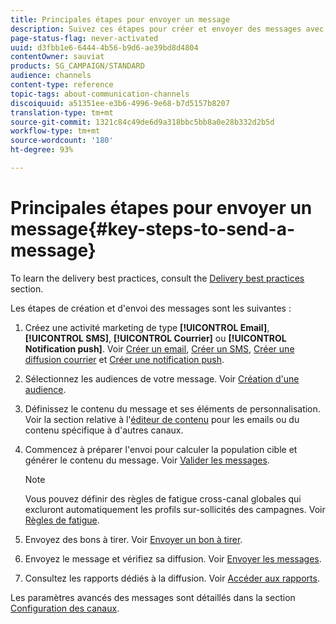 ```yaml
---
title: Principales étapes pour envoyer un message
description: Suivez ces étapes pour créer et envoyer des messages avec Adobe Campaign.
page-status-flag: never-activated
uuid: d3fbb1e6-6444-4b56-b9d6-ae39bd8d4804
contentOwner: sauviat
products: SG_CAMPAIGN/STANDARD
audience: channels
content-type: reference
topic-tags: about-communication-channels
discoiquuid: a51351ee-e3b6-4996-9e68-b7d5157b8207
translation-type: tm+mt
source-git-commit: 1321c84c49de6d9a318bbc5bb8a0e28b332d2b5d
workflow-type: tm+mt
source-wordcount: '180'
ht-degree: 93%

---
```



# Principales étapes pour envoyer un message{#key-steps-to-send-a-message}

To learn the delivery best practices, consult the [Delivery best practices](../../sending/using/delivery-best-practices.md) section.

Les étapes de création et d&#39;envoi des messages sont les suivantes :

1. Créez une activité marketing de type **[!UICONTROL Email]**, **[!UICONTROL SMS]**, **[!UICONTROL Courrier]** ou **[!UICONTROL Notification push]**. Voir [Créer un email](../../channels/using/creating-an-email.md), [Créer un SMS](../../channels/using/creating-an-sms-message.md), [Créer une diffusion courrier](../../channels/using/creating-the-direct-mail.md) et [Créer une notification push](../../channels/using/preparing-and-sending-a-push-notification.md).
1. Sélectionnez les audiences de votre message. Voir [Création d&#39;une audience](../../audiences/using/creating-audiences.md).
1. Définissez le contenu du message et ses éléments de personnalisation. Voir la section relative à l&#39;[éditeur de contenu](../../designing/using/designing-content-in-adobe-campaign.md) pour les emails ou du contenu spécifique à d&#39;autres canaux.
1. Commencez à préparer l&#39;envoi pour calculer la population cible et générer le contenu du message. Voir [Valider les messages](../../sending/using/preparing-the-send.md).

   >[!NOTE]
   >
   >Vous pouvez définir des règles de fatigue cross-canal globales qui excluront automatiquement les profils sur-sollicités des campagnes. Voir [Règles de fatigue](../../sending/using/fatigue-rules.md).

1. Envoyez des bons à tirer. Voir [Envoyer un bon à tirer](../../sending/using/sending-proofs.md).
1. Envoyez le message et vérifiez sa diffusion. Voir [Envoyer les messages](../../sending/using/confirming-the-send.md).
1. Consultez les rapports dédiés à la diffusion. Voir [Accéder aux rapports](../../reporting/using/about-dynamic-reports.md).

Les paramètres avancés des messages sont détaillés dans la section [Configuration des canaux](../../administration/using/about-channel-configuration.md).
